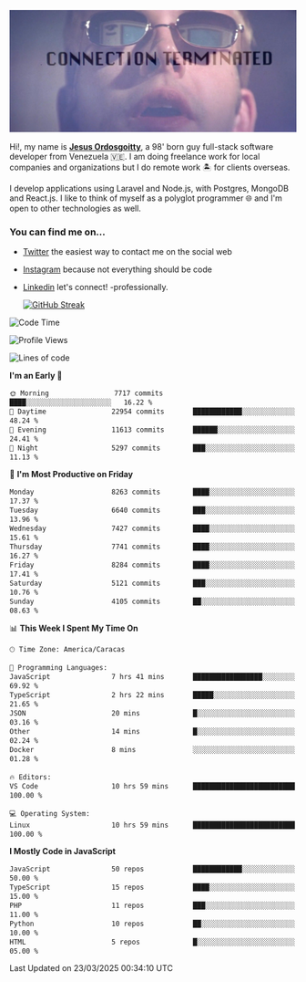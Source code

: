 ![hackers movie reference](./disconnected.jpg)

Hi!, my name is [**Jesus Ordosgoitty**](https://jodaz.dev), a 98' born guy full-stack software developer from Venezuela 🇻🇪. I am doing freelance work for local companies and organizations but I do remote work 🏝️ for clients overseas. 

I develop applications using Laravel and Node.js, with Postgres, MongoDB and React.js. I like to think of myself as a polyglot programmer 🌐 and I'm open to other technologies as well.

### You can find me on...

- [Twitter](https://twitter.com/jodaz_) the easiest way to contact me on the social web
- [Instagram](https://instagram.com/jodaz_) because not everything should be code
- [Linkedin](https://linkedin.com/in/jodaz) let's connect! -professionally.


    [![GitHub Streak](https://streak-stats.demolab.com?user=jodaz&theme=tokyonight)](https://git.io/streak-stats)

<!--START_SECTION:waka-->
![Code Time](http://img.shields.io/badge/Code%20Time-7%2C257%20hrs%201%20min-blue)

![Profile Views](http://img.shields.io/badge/Profile%20Views-0-blue)

![Lines of code](https://img.shields.io/badge/From%20Hello%20World%20I%27ve%20Written-83.0%20million%20lines%20of%20code-blue)

**I'm an Early 🐤** 

```text
🌞 Morning                7717 commits        ████░░░░░░░░░░░░░░░░░░░░░   16.22 % 
🌆 Daytime                22954 commits       ████████████░░░░░░░░░░░░░   48.24 % 
🌃 Evening                11613 commits       ██████░░░░░░░░░░░░░░░░░░░   24.41 % 
🌙 Night                  5297 commits        ███░░░░░░░░░░░░░░░░░░░░░░   11.13 % 
```
📅 **I'm Most Productive on Friday** 

```text
Monday                   8263 commits        ████░░░░░░░░░░░░░░░░░░░░░   17.37 % 
Tuesday                  6640 commits        ███░░░░░░░░░░░░░░░░░░░░░░   13.96 % 
Wednesday                7427 commits        ████░░░░░░░░░░░░░░░░░░░░░   15.61 % 
Thursday                 7741 commits        ████░░░░░░░░░░░░░░░░░░░░░   16.27 % 
Friday                   8284 commits        ████░░░░░░░░░░░░░░░░░░░░░   17.41 % 
Saturday                 5121 commits        ███░░░░░░░░░░░░░░░░░░░░░░   10.76 % 
Sunday                   4105 commits        ██░░░░░░░░░░░░░░░░░░░░░░░   08.63 % 
```


📊 **This Week I Spent My Time On** 

```text
🕑︎ Time Zone: America/Caracas

💬 Programming Languages: 
JavaScript               7 hrs 41 mins       █████████████████░░░░░░░░   69.92 % 
TypeScript               2 hrs 22 mins       █████░░░░░░░░░░░░░░░░░░░░   21.65 % 
JSON                     20 mins             █░░░░░░░░░░░░░░░░░░░░░░░░   03.16 % 
Other                    14 mins             █░░░░░░░░░░░░░░░░░░░░░░░░   02.24 % 
Docker                   8 mins              ░░░░░░░░░░░░░░░░░░░░░░░░░   01.28 % 

🔥 Editors: 
VS Code                  10 hrs 59 mins      █████████████████████████   100.00 % 

💻 Operating System: 
Linux                    10 hrs 59 mins      █████████████████████████   100.00 % 
```

**I Mostly Code in JavaScript** 

```text
JavaScript               50 repos            ████████████░░░░░░░░░░░░░   50.00 % 
TypeScript               15 repos            ████░░░░░░░░░░░░░░░░░░░░░   15.00 % 
PHP                      11 repos            ███░░░░░░░░░░░░░░░░░░░░░░   11.00 % 
Python                   10 repos            ██░░░░░░░░░░░░░░░░░░░░░░░   10.00 % 
HTML                     5 repos             █░░░░░░░░░░░░░░░░░░░░░░░░   05.00 % 
```




 Last Updated on 23/03/2025 00:34:10 UTC
<!--END_SECTION:waka-->
